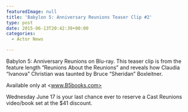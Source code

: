 ```yaml
---
featuredImage: null
title: 'Babylon 5: Anniversary Reunions Teaser Clip #2'
type: post
date: 2015-06-13T20:42:39+00:00
categories:
  - Actor News

---
```

Babylon 5: Anniversary Reunions on Blu-ray. This teaser clip is from the feature length &#8220;Reunions About the Reunions&#8221; and reveals how Claudia &#8220;Ivanova&#8221; Christian was taunted by Bruce &#8220;Sheridan&#8221; Boxleitner.

Available only at <www.B5books.com>

Wednesday June 17 is your last chance ever to reserve a Cast Reunions video/book set at the $41 discount.

<div class="responsiveIframeWrapper">
</div>
